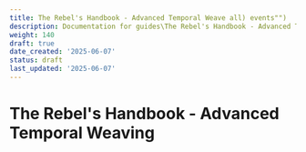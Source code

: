 ```yaml
---
title: The Rebel's Handbook - Advanced Temporal Weave all) events"")
description: Documentation for guides\The Rebel's Handbook - Advanced Temporal Weaving.md
weight: 140
draft: true
date_created: '2025-06-07'
status: draft
last_updated: '2025-06-07'
---
```


# The Rebel's Handbook - Advanced Temporal Weaving